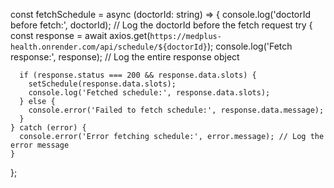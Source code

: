 const fetchSchedule = async (doctorId: string) => {
    console.log('doctorId before fetch:', doctorId); // Log the doctorId before the fetch request
    try {
      const response = await axios.get(`https://medplus-health.onrender.com/api/schedule/${doctorId}`);
      console.log('Fetch response:', response); // Log the entire response object
  
      if (response.status === 200 && response.data.slots) {
        setSchedule(response.data.slots);
        console.log('Fetched schedule:', response.data.slots);
      } else {
        console.error('Failed to fetch schedule:', response.data.message);
      }
    } catch (error) {
      console.error('Error fetching schedule:', error.message); // Log the error message
    }
  };